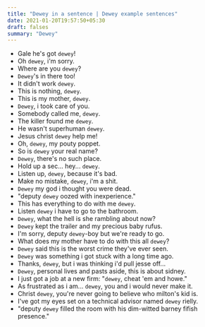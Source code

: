 ```yaml
---
title: "Dewey in a sentence | Dewey example sentences"
date: 2021-01-20T19:57:50+05:30
draft: falses
summary: "Dewey"
---
```

- Gale he's got `dewey`!
- Oh `dewey`, i'm sorry.
- Where are you `dewey`?
- `Dewey`'s in there too!
- It didn't work `dewey`.
- This is nothing, `dewey`.
- This is my mother, `dewey`.
- `Dewey`, i took care of you.
- Somebody called me, `dewey`.
- The killer found me `dewey`.
- He wasn't superhuman `dewey`.
- Jesus christ `dewey` help me!
- Oh, `dewey`, my pouty poppet.
- So is `dewey` your real name?
- `Dewey`, there's no such place.
- Hold up a sec... hey... `dewey`.
- Listen up, `dewey`, because it's bad.
- Make no mistake, `dewey`, i'm a shit.
- `Dewey` my god i thought you were dead.
- "deputy `dewey` oozed with inexperience."
- This has everything to do with me `dewey`.
- Listen `dewey` i have to go to the bathroom.
- `Dewey`, what the hell is she rambling about now?
- `Dewey` kept the trailer and my precious baby rufus.
- I'm sorry, deputy `dewey`-boy but we're ready to go.
- What does my mother have to do with this all `dewey`?
- `Dewey` said this is the worst crime they've ever seen.
- `Dewey` was something i got stuck with a long time ago.
- Thanks, `dewey`, but i was thinking i'd pull jesse off...
- `Dewey`, personal lives and pasts aside, this is about sidney.
- I just got a job at a new firm: "`dewey`, cheat 'em and howe."
- As frustrated as i am... `dewey`, you and i would never make it.
- Christ `dewey`, you're never going to believe who milton's kid is.
- I've got my eyes set on a technical advisor named `dewey` rielly.
- "deputy `dewey` filled the room with his dim-witted barney fifish presence."
                 
